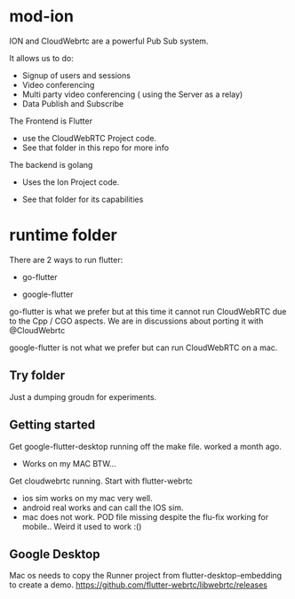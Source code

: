 # mod-ion

ION and CloudWebrtc are a powerful Pub Sub system.

It allows us to do:

- Signup of users and sessions
- Video conferencing
- Multi party video conferencing ( using the Server as a relay)
- Data Publish and Subscribe

The Frontend is Flutter

- use the CloudWebRTC Project code.
- See that folder in this repo for more info



The backend is golang 

- Uses the Ion Project code.

- See that folder for its capabilities

# runtime folder

There are 2 ways to run flutter:

- go-flutter

- google-flutter

go-flutter is what we prefer but at this time it cannot run CloudWebRTC due to the Cpp / CGO aspects. We are in discussions about porting it with @CloudWebrtc

google-flutter is not what we prefer but can run CloudWebRTC on a mac. 

## Try folder

Just a dumping groudn for experiments.

## Getting started

Get google-flutter-desktop running off the make file. worked a month ago.
- Works on my MAC BTW...

Get cloudwebrtc running. Start with flutter-webrtc
- ios sim works on my mac very well.
- android real works and can call the IOS sim.
- mac does not work. POD file missing despite the flu-fix working for mobile.. Weird it used to work :()


## Google Desktop

Mac os needs to copy the Runner project from flutter-desktop-embedding to create a demo.
https://github.com/flutter-webrtc/libwebrtc/releases

